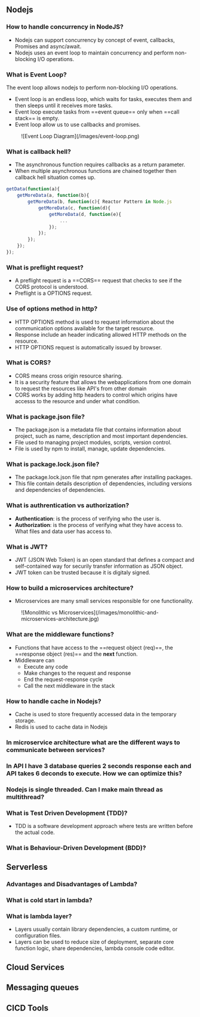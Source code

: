 ## Nodejs

### How to handle concurrency in NodeJS?

- Nodejs can support concurrency by concept of event, callbacks, Promises and async/await.
- Nodejs uses an event loop to maintain concurrency and perform non-blocking I/O operations.

### What is Event Loop?

The event loop allows nodejs to perform non-blocking I/O operations.

- Event loop is an endless loop, which waits for tasks, executes them and then sleeps until it receives more tasks.
- Event loop execute tasks from ==event queue== only when ==call stack== is empty.
- Event loop allow us to use callbacks and promises.

<figure markdown="span">
  ![Event Loop Diagram](/images/event-loop.png)
</figure>

### What is callback hell?

- The asynchronous function requires callbacks as a return parameter.
- When multiple asynchronous functions are chained together then callback hell situation comes up.

```js linenums="1"
getData(function(a){
    getMoreData(a, function(b){
        getMoreData(b, function(c){ Reactor Pattern in Node.js
            getMoreData(c, function(d){
	            getMoreData(d, function(e){
		            ...
		        });
	        });
        });
    });
});
```

### What is preflight request?

- A preflight request is a ==CORS== request that checks to see if the CORS protocol is understood.
- Preflight is a OPTIONS request.

### Use of options method in http?

- HTTP OPTIONS method is used to request information about the communication options available for the target resource.
- Response include an header indicating allowed HTTP methods on the resource.
- HTTP OPTIONS request is automatically issued by browser.

### What is CORS?

- CORS means cross origin resource sharing.
- It is a security feature that allows the webapplications from one domain to request the resources like API's from other domain
- CORS works by adding http headers to control which origins have accesss to the resource and under what condition.

### What is package.json file?

- The package.json is a metadata file that contains information about project, such as name, description and most important dependencies.
- File used to managing project modules, scripts, version control.
- File is used by npm to install, manage, update dependencies.

### What is package.lock.json file?

- The package.lock.json file that npm generates after installing packages.
- This file contain details description of dependencies, including versions and dependencies of dependencies.

### What is authrentication vs authorization?

- **Authentication**: is the process of verifying who the user is.
- **Authorization**: is the process of verifying what they have access to. What files and data user has access to.

### What is JWT?

- JWT (JSON Web Token) is an open standard that defines a compact and self-contained way for securily transfer information as JSON object.
- JWT token can be trusted because it is digitaly signed.

### How to build a microservices architecture?

- Microservices are many small services responsible for one functionality.

<figure markdown="span">
  ![Monolithic vs Microservices](/images/monolithic-and-microservices-architecture.jpg)
</figure>

### What are the middleware functions?

- Functions that have access to the ==request object (req)==, the ==response object (res)== and the **next** function.
- Middleware can
  - Execute any code
  - Make changes to the request and response
  - End the request-response cycle
  - Call the next middleware in the stack

### How to handle cache in Nodejs?

- Cache is used to store frequently accessed data in the temporary storage.
- Redis is used to cache data in Nodejs

### In microservice architecture what are the different ways to communicate between services?

### In API I have 3 database queries 2 seconds response each and API takes 6 deconds to execute. How we can optimize this?

### Nodejs is single threaded. Can I make main thread as multithread?

### What is Test Driven Development (TDD)?

- TDD is a software development approach where tests are written before the actual code.

### What is Behaviour-Driven Development (BDD)?

## Serverless

### Advantages and Disadvantages of Lambda?

### What is cold start in lambda?

### What is lambda layer?

- Layers usually contain library dependencies, a custom runtime, or configuration files.
- Layers can be used to reduce size of deployment, separate core function logic, share dependencies, lambda console code editor.

## Cloud Services

## Messaging queues

## CICD Tools
